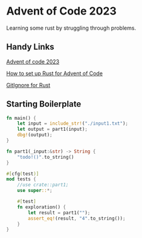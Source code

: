 # Advent of Code 2023
Learning some rust by struggling through problems.

## Handy Links
[Advent of code 2023](https://adventofcode.com/2023)

[How to set up Rust for Advent of Code](https://www.youtube.com/watch?v=fEQv-cqzbPg)

[GitIgnore for Rust](https://github.com/rust-lang/cargo/blob/master/.gitignore)

## Starting Boilerplate

```rust
fn main() {
    let input = include_str!("./input1.txt");
    let output = part1(input);
    dbg!(output);
}

fn part1(_input:&str) -> String {
    "todo!()".to_string()
}

#[cfg(test)]
mod tests {
    //use crate::part1;
    use super::*;

    #[test]
    fn exploration() {
        let result = part1("");
        assert_eq!(result, "4".to_string());
    }
}
```